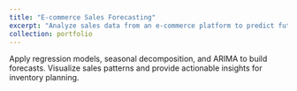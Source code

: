 ```yaml
---
title: "E-commerce Sales Forecasting"
excerpt: "Analyze sales data from an e-commerce platform to predict future demand for products."
collection: portfolio
---
```

Apply regression models, seasonal decomposition, and ARIMA to build forecasts. Visualize sales patterns and provide actionable insights for inventory planning.
